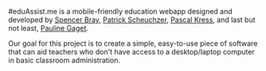 #eduAssist.me
is a mobile-friendly education webapp designed and developed by [Spencer Bray](https://github.com/letired), [Patrick Scheuchzer](https://github.com/patrick-scheuchzer), [Pascal Kress](https://github.com/wabi69sabi), and last but not least, [Pauline Gaget](https://github.com/lupiane).

Our goal for this project is to create a simple, easy-to-use piece of software that can aid teachers who don't have access to a desktop/laptop computer in basic classroom administration.
